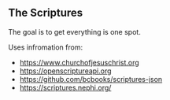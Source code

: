 ## The Scriptures

The goal is to get everything is one spot.

Uses infromation from: 
* https://www.churchofjesuschrist.org
* https://openscriptureapi.org
* https://github.com/bcbooks/scriptures-json
* https://scriptures.nephi.org/